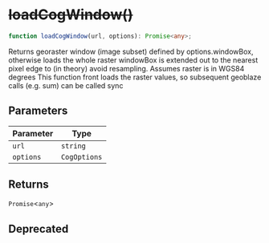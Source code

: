 # ~~loadCogWindow()~~

```ts
function loadCogWindow(url, options): Promise<any>;
```

Returns georaster window (image subset) defined by options.windowBox, otherwise loads the whole raster
windowBox is extended out to the nearest pixel edge to (in theory) avoid resampling. Assumes raster is in WGS84 degrees
This function front loads the raster values, so subsequent geoblaze calls (e.g. sum) can be called sync

## Parameters

| Parameter | Type         |
| --------- | ------------ |
| `url`     | `string`     |
| `options` | `CogOptions` |

## Returns

`Promise`\<`any`\>

## Deprecated

